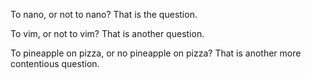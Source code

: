 To nano, or not to nano? That is the question.

To vim, or not to vim? That is another question.

To pineapple on pizza, or no pineapple on pizza? That is another more contentious question.
